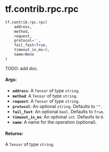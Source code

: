 <div itemscope itemtype="http://developers.google.com/ReferenceObject">
<meta itemprop="name" content="tf.contrib.rpc.rpc" />
<meta itemprop="path" content="Stable" />
</div>

# tf.contrib.rpc.rpc

``` python
tf.contrib.rpc.rpc(
    address,
    method,
    request,
    protocol='',
    fail_fast=True,
    timeout_in_ms=0,
    name=None
)
```

TODO: add doc.

#### Args:

* <b>`address`</b>: A `Tensor` of type `string`.
* <b>`method`</b>: A `Tensor` of type `string`.
* <b>`request`</b>: A `Tensor` of type `string`.
* <b>`protocol`</b>: An optional `string`. Defaults to `""`.
* <b>`fail_fast`</b>: An optional `bool`. Defaults to `True`.
* <b>`timeout_in_ms`</b>: An optional `int`. Defaults to `0`.
* <b>`name`</b>: A name for the operation (optional).


#### Returns:

A `Tensor` of type `string`.